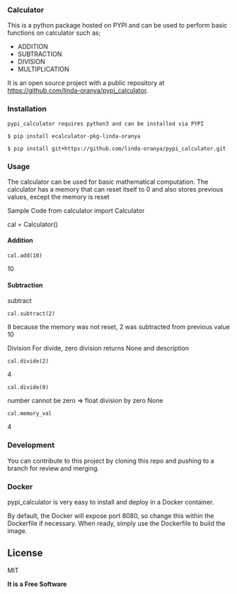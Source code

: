### Calculator 

This is a python package hosted on PYPI and can be used to perform basic functions on calculator such as;
- ADDITION
- SUBTRACTION
- DIVISION
- MULTIPLICATION

It is an open source project with a public repository at https://github.com/linda-oranya/pypi_calculator.



### Installation
``` shell
pypi_calculator requires python3 and can be installed via PYPI

$ pip install ecalculator-pkg-linda-oranya

$ pip install git+https://github.com/linda-oranya/pypi_calculator.git
```

### Usage
The calculator can be used for basic mathematical computation. The calculator has a memory that can reset itself to 0 and also stores previous values, except the memory is reset


Sample Code
from calculator import Calculator

cal = Calculator()
#### Addition

``cal.add(10)``

10

#### Subtraction
subtract

``cal.subtract(2)``

8
because the memory was not reset, 2 was subtracted from previous value 10

Division
For divide, zero division returns None and description

``cal.divide(2)``

4

``cal.divide(0)``

number cannot be zero => float division by zero
None

``cal.memory_val``

4

### Development
You can contribute to this project by cloning this repo and pushing to a branch for review and merging.

### Docker
pypi_calculator is very easy to install and deploy in a Docker container.

By default, the Docker will expose port 8080, so change this within the
Dockerfile if necessary. When ready, simply use the Dockerfile to
build the image.

## License

MIT

**It is a Free Software**